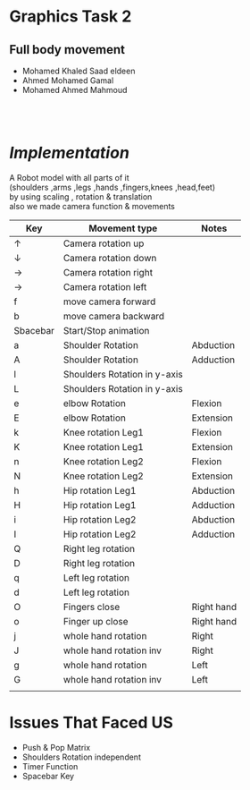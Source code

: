 # **Graphics Task 2**
## Full body movement  


- Mohamed Khaled Saad eldeen 
- Ahmed Mohamed Gamal 
- Mohamed Ahmed Mahmoud 
<br>
<br>

# *Implementation* 

A Robot model with all parts of it<br>
(shoulders ,arms ,legs ,hands ,fingers,knees ,head,feet)<br> 
by using scaling , rotation & translation <br>
also we made camera function & movements <br>


<div class="tg-wrap"><table id="tg-fAEUi">
<thead>
  <tr>
    <th>Key</th>
    <th>Movement type</th>
    <th>Notes</th>
  </tr>
</thead>
<tbody>
  <tr>
    <td>↑</td>
    <td>Camera rotation up</td>
    <td></td>
  </tr>
  <tr>
    <td>↓</td>
    <td>Camera rotation down</td>
    <td> </td>
  </tr>
  <tr>
    <td>→</td>
    <td>Camera rotation right</td>
    <td> </td>
  </tr>
  <tr>
    <td>→</td>
    <td>Camera rotation left</td>
    <td> </td>
  </tr>
  <tr>
    <td>f</td>
    <td>move camera forward</td>
    <td> </td>
  </tr>
  <tr>
    <td>b</td>
    <td>move camera backward</td>
    <td> </td>
  </tr>
  <tr>
    <td>Sbacebar</td>
    <td>Start/Stop animation</td>
    <td> </td>
  </tr>
  <tr>
    <td>a</td>
    <td>Shoulder Rotation</td>
    <td>Abduction</td>
  </tr>
  <tr>
    <td>A</td>
    <td>Shoulder Rotation</td>
    <td>Adduction</td>
  </tr>
  <tr>
    <td>l</td>
    <td>Shoulders Rotation in y-axis</td>
    <td></td>
  </tr>
  <tr>
    <td>L</td>
    <td>Shoulders Rotation in y-axis</td>
    <td></td>
  </tr>
  <tr>
    <td>e</td>
    <td>elbow Rotation</td>
    <td>Flexion</td>
  </tr>
  <tr>
    <td>E</td>
    <td>elbow Rotation</td>
    <td>Extension</td>
  </tr>
  <tr>
    <td>k</td>
    <td>Knee rotation Leg1</td>
    <td>Flexion</td>
  </tr>
  <tr>
    <td>K</td>
    <td>Knee rotation Leg1</td>
    <td>Extension</td>
  </tr>
  <tr>
    <td>n</td>
    <td>Knee rotation Leg2</td>
    <td>Flexion</td>
  </tr>
  <tr>
    <td>N</td>
    <td>Knee rotation Leg2</td>
    <td>Extension</td>
  </tr>
  <tr>
    <td>h</td>
    <td>Hip rotation Leg1</td>
    <td>Abduction</td>
  </tr>
  <tr>
    <td>H</td>
    <td>Hip rotation Leg1</td>
    <td>Adduction</td>
  </tr>
  <tr>
    <td>i</td>
    <td>Hip rotation Leg2</td>
    <td>Abduction</td>
  </tr>
  <tr>
    <td>I</td>
    <td>Hip rotation Leg2</td>
    <td>Adduction</td>
  </tr>
  <tr>
    <td>Q</td>
    <td>Right leg rotation</td>
    <td></td>
  </tr>
  <tr>
    <td>D</td>
    <td>Right leg rotation</td>
    <td></td>
  </tr>
  <tr>
    <td>q</td>
    <td>Left leg rotation</td>
    <td></td>
  </tr>
  <tr>
    <td>d</td>
    <td>Left leg rotation</td>
    <td></td>
  </tr>
   <tr>
    <td>O</td>
    <td>Fingers close </td>
    <td>Right hand </td>
  </tr>
  <tr>
    <td>o</td>
    <td>Finger up close </td>
    <td> Right hand</td>
  </tr>
  <tr>
    <td>j</td>
    <td>whole hand rotation</td>
    <td> Right</td>
  </tr>
  <tr>
    <td>J</td>
    <td>whole hand rotation inv</td>
    <td> Right</td>
  </tr>
  <tr>
    <td>g</td>
    <td>whole hand rotation</td>
    <td>Left</td>
  </tr>
  <tr>
    <td>G</td>
    <td>whole hand rotation inv</td>
    <td>Left</td>
  </tr>
  <tr>
    <td></td>
    <td></td>
    <td></td>
  </tr>
</tbody>
</table></div>

# Issues That Faced US
- Push & Pop Matrix
- Shoulders Rotation independent 
- Timer Function 
- Spacebar Key

